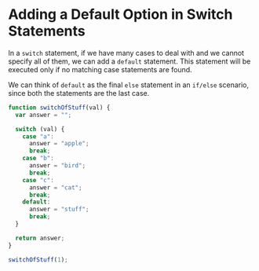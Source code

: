# Adding a Default Option in Switch Statements

In a `switch` statement, if we have many cases to deal with and we cannot specify all of them, we can add a `default`
statement. This statement will be executed only if no matching case statements are found.

We can think of `default` as the final `else` statement in an `if/else` scenario, since both the statements are the last case.

```js
function switchOfStuff(val) {
  var answer = "";

  switch (val) {
    case "a":
      answer = "apple";
      break;
    case "b":
      answer = "bird";
      break;
    case "c":
      answer = "cat";
      break;
    default:
      answer = "stuff";
      break;
  }

  return answer;
}

switchOfStuff(1);
```
